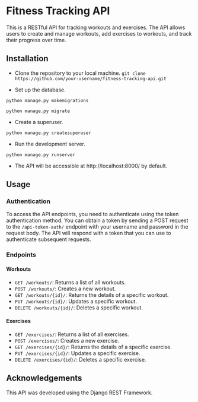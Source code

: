 # Fitness Tracking API

This is a RESTful API for tracking workouts and exercises. The API allows users to create and manage workouts, add exercises to workouts, and track their progress over time.

## Installation

- Clone the repository to your local machine.
`git clone https://github.com/your-username/fitness-tracking-api.git`

- Set up the database.

`python manage.py makemigrations`

`python manage.py migrate`

- Create a superuser.

`python manage.py createsuperuser`

- Run the development server.

`python manage.py runserver`

- The API will be accessible at http://localhost:8000/ by default.

## Usage

### Authentication

To access the API endpoints, you need to authenticate using the token authentication method. You can obtain a token by sending a POST request to the `/api-token-auth/` endpoint with your username and password in the request body. The API will respond with a token that you can use to authenticate subsequent requests.

### Endpoints

#### Workouts

- `GET /workouts/`: Returns a list of all workouts.
- `POST /workouts/`: Creates a new workout.
- `GET /workouts/{id}/`: Returns the details of a specific workout.
- `PUT /workouts/{id}/`: Updates a specific workout.
- `DELETE /workouts/{id}/`: Deletes a specific workout.

#### Exercises

- `GET /exercises/`: Returns a list of all exercises.
- `POST /exercises/`: Creates a new exercise.
- `GET /exercises/{id}/`: Returns the details of a specific exercise.
- `PUT /exercises/{id}/`: Updates a specific exercise.
- `DELETE /exercises/{id}/`: Deletes a specific exercise.

## Acknowledgements

This API was developed using the Django REST Framework.